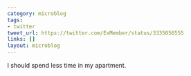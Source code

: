 ```yaml
---
category: microblog
tags:
- twitter
tweet_url: https://twitter.com/ExMember/status/3335056555
links: []
layout: microblog
---
```

I should spend less time in my apartment.
